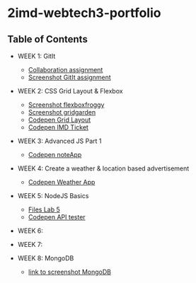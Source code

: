 # 2imd-webtech3-portfolio

<!-- TABLE OF CONTENTS -->
## Table of Contents

* WEEK 1: GitIt
  * [Collaboration assignment](https://github.com/wakoodi/2imd-webtech3-lab1.git)
  * [Screenshot GitIt assignment](Lab1-git/git-screenshot.png)

* WEEK 2: CSS Grid Layout & Flexbox
  * [Screenshot flexboxfroggy](Lab2/FlexboxFroggy_Screenshot_Lisa.png)
  * [Screenshot gridgarden](Lab2/GridGarden_Screenshot_Lisa.png)
  * [Codepen Grid Layout](https://codepen.io/lisa-esd/pen/eYNvPZJ)
  * [Codepen IMD Ticket](https://codepen.io/lisa-esd/pen/jOPmypw)

* WEEK 3: Advanced JS Part 1
  * [Codepen noteApp](https://codepen.io/lisa-esd/pen/MWwEEVZ?editors=0011)

* WEEK 4: Create a weather & location based advertisement
  * [Codepen Weather App](https://codepen.io/lisa-esd/pen/bGdOxYX?editors=1111)

* WEEK 5: NodeJS Basics
  * [Files Lab 5](https://github.com/r0423168/2imd-webtech3-portfolio/tree/master/Lab5)
  * [Codepen API tester](https://codepen.io/lisa-esd/pen/JjYjMJL)
* WEEK 6:

* WEEK 7:

* WEEK 8: MongoDB 
  * [link to screenshot MongoDB](https://github.com/r0423168/2imd-webtech3-portfolio/blob/master/Lab12/Lisa_Deroose_MongoDB.png)











